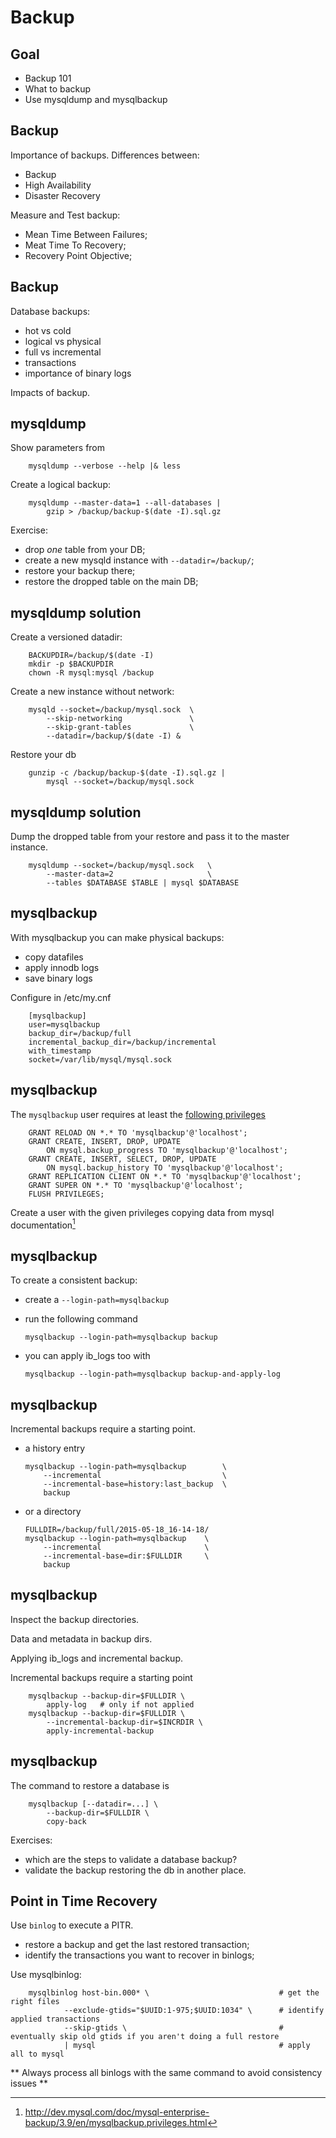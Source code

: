 # Backup
## Goal

  - Backup 101
  - What to backup
  - Use mysqldump and mysqlbackup
  
## Backup 
Importance of backups. Differences between:
  - Backup 
  - High Availability 
  - Disaster Recovery

Measure and Test backup: 
  - Mean Time Between Failures;
  - Meat Time To Recovery;
  - Recovery Point Objective;
  
  
## Backup
Database backups:
 
 - hot vs cold 
 - logical vs physical
 - full vs incremental
 - transactions
 - importance of binary logs
 
Impacts of backup.



## mysqldump
Show parameters from

        mysqldump --verbose --help |& less

Create a logical backup:

        mysqldump --master-data=1 --all-databases |
            gzip > /backup/backup-$(date -I).sql.gz
            
Exercise: 
  - drop *one* table from your DB;
  - create a new mysqld instance with  `--datadir=/backup/`;
  - restore your backup there;
  - restore the dropped table on the main DB;


## mysqldump solution
Create a versioned datadir:
        
        BACKUPDIR=/backup/$(date -I)
        mkdir -p $BACKUPDIR
        chown -R mysql:mysql /backup
        
Create a new instance without network:
         
        mysqld --socket=/backup/mysql.sock  \
            --skip-networking               \ 
            --skip-grant-tables             \
            --datadir=/backup/$(date -I) &

Restore your db

        gunzip -c /backup/backup-$(date -I).sql.gz | 
            mysql --socket=/backup/mysql.sock 
        

## mysqldump solution

Dump the dropped table from your restore and
pass it to the master instance.

        mysqldump --socket=/backup/mysql.sock   \
            --master-data=2                     \
            --tables $DATABASE $TABLE | mysql $DATABASE


## mysqlbackup
With mysqlbackup you can make physical backups:

  - copy datafiles
  - apply innodb logs
  - save binary logs
  
Configure in /etc/my.cnf

        [mysqlbackup]
        user=mysqlbackup
        backup_dir=/backup/full
        incremental_backup_dir=/backup/incremental
        with_timestamp
        socket=/var/lib/mysql/mysql.sock

## mysqlbackup
The `mysqlbackup` user requires at least the 
[following privileges](http://dev.mysql.com/doc/mysql-enterprise-backup/3.9/en/mysqlbackup.privileges.html)

        GRANT RELOAD ON *.* TO 'mysqlbackup'@'localhost';
        GRANT CREATE, INSERT, DROP, UPDATE 
            ON mysql.backup_progress TO 'mysqlbackup'@'localhost';
        GRANT CREATE, INSERT, SELECT, DROP, UPDATE 
            ON mysql.backup_history TO 'mysqlbackup'@'localhost';
        GRANT REPLICATION CLIENT ON *.* TO 'mysqlbackup'@'localhost';
        GRANT SUPER ON *.* TO 'mysqlbackup'@'localhost';
        FLUSH PRIVILEGES; 

Create a user with the given privileges copying data from mysql documentation[^mysqlbackup]

[^mysqlbackup]: http://dev.mysql.com/doc/mysql-enterprise-backup/3.9/en/mysqlbackup.privileges.html 


## mysqlbackup
To create a consistent backup:
 
  - create a ```--login-path=mysqlbackup``` 
  - run the following command
  
        mysqlbackup --login-path=mysqlbackup backup
        
  - you can apply ib_logs too with     
    
        mysqlbackup --login-path=mysqlbackup backup-and-apply-log


## mysqlbackup
Incremental backups require a starting point.

  - a history entry

        mysqlbackup --login-path=mysqlbackup        \
            --incremental                           \
            --incremental-base=history:last_backup  \
            backup
            
  - or a directory
  
        FULLDIR=/backup/full/2015-05-18_16-14-18/
        mysqlbackup --login-path=mysqlbackup    \
            --incremental                       \  
            --incremental-base=dir:$FULLDIR     \
            backup            


## mysqlbackup
Inspect the backup directories.

Data and metadata in backup dirs.

Applying ib_logs and incremental backup.

Incremental backups require a starting point

        mysqlbackup --backup-dir=$FULLDIR \
            apply-log   # only if not applied
        mysqlbackup --backup-dir=$FULLDIR \
            --incremental-backup-dir=$INCRDIR \
            apply-incremental-backup


## mysqlbackup
The command to restore a database is

        mysqlbackup [--datadir=...] \
            --backup-dir=$FULLDIR \
            copy-back

Exercises: 

 - which are the steps to validate a database backup?
 - validate the backup restoring the db in another place.
 
 
## Point in Time Recovery

Use `binlog` to execute a PITR.

  - restore a backup and get the last restored transaction;
  - identify the transactions you want to recover in binlogs;

Use mysqlbinlog:

        mysqlbinlog host-bin.000* \                             # get the right files
                --exclude-gtids="$UUID:1-975;$UUID:1034" \      # identify applied transactions
                --skip-gtids \                                  # eventually skip old gtids if you aren't doing a full restore
                | mysql                                         # apply all to mysql

** Always process all binlogs with the same command to avoid consistency issues **